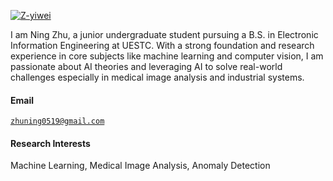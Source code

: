 [![Z-yiwei](https://img.shields.io/badge/XX-github-blue?logo=github)](https://github.com/Z-yiwei)

I am Ning Zhu, a junior undergraduate student pursuing a B.S. in Electronic Information Engineering at UESTC. With a strong foundation and research experience in core subjects like machine learning and computer vision, I am passionate about AI theories and leveraging AI to solve real-world challenges especially in medical image analysis and industrial systems.

#### Email  
<code>zhuning0519@gmail.com</code>  

#### Research Interests  
Machine Learning, Medical Image Analysis, Anomaly Detection